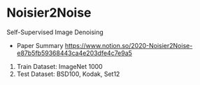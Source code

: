 # Noisier2Noise
Self-Supervised Image Denoising
- Paper Summary
https://www.notion.so/2020-Noisier2Noise-e87b5fb59368443ca4e203dfe4c7e9a5

1. Train Dataset: ImageNet 1000
2. Test Dataset: BSD100, Kodak, Set12
